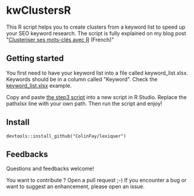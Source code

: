 # kwClustersR
This R script helps you to create clusters from a keyword list to speed up your SEO keyword research.
The script is fully explained on my blog post "[Clusteriser ses mots-clés avec R](https://remibacha.com/clusteriser-mots-cles/) (French)"

## Getting started
You first need to have your keyword list into a file called keyword_list.xlsx. Keywords should be in a column called "Keyword".
Check the [keyword_list.xlsx](https://github.com/remibacha/kwClustersR/blob/master/keyword_list.xlsx?raw=true) example.

Copy and paste [the step3 script](https://github.com/remibacha/kwClustersR/blob/master/step3.R) into a new script in R Studio.
Replace the pathxlsx line with your own path.
Then run the script and enjoy!

## Install
```
devtools::install_github("ColinFay/lexiquer")
```

## Feedbacks
Questions and feedbacks welcome!

You want to contribute ? Open a pull request ;-) If you encounter a bug or want to suggest an enhancement, please open an issue.
